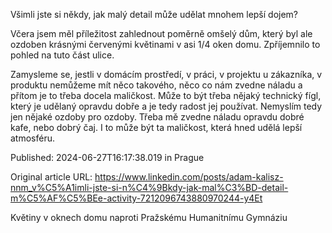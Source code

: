 Všimli jste si někdy, jak malý detail může udělat mnohem lepší dojem?


Včera jsem měl příležitost zahlednout poměrně omšelý dům, který byl ale ozdoben krásnými červenými květinami v asi 1/4 oken domu. Zpříjemnilo to pohled na tuto část ulice.


Zamysleme se, jestli v domácím prostředí, v práci, v projektu u zákazníka, v produktu nemůžeme mít něco takového, něco co nám zvedne náladu a přítom je to třeba docela maličkost. Může to být třeba nějaký technický fígl, který je udělaný opravdu dobře a je tedy radost jej používat. Nemyslím tedy jen nějaké ozdoby pro ozdoby. Třeba mě zvedne náladu opravdu dobré kafe, nebo dobrý čaj. I to může být ta maličkost, která hned udělá lepší atmosféru.


Published: 2024-06-27T16:17:38.019 in Prague

Original article URL: https://www.linkedin.com/posts/adam-kalisz-nnm_v%C5%A1imli-jste-si-n%C4%9Bkdy-jak-mal%C3%BD-detail-m%C5%AF%C5%BEe-activity-7212096743880970244-y4Et

Květiny v oknech domu naproti Pražskému Humanitnímu Gymnáziu